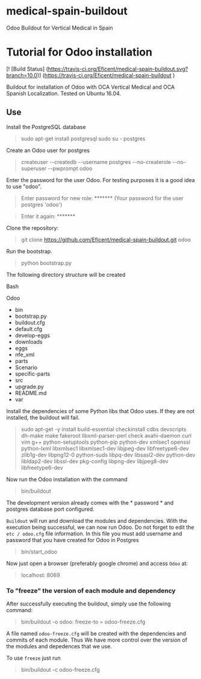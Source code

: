 # medical-spain-buildout
Odoo Buildout for Vertical Medical in Spain

# Tutorial for Odoo installation
[! [Build Status] (https://travis-ci.org/Eficent/medical-spain-buildout.svg?branch=10.0)] (https://travis-ci.org/Eficent/medical-spain-buildout )

Buildout for installation of Odoo with OCA Vertical Medical and OCA Spanish Localization. Tested on Ubuntu 16.04.

## Use

Install the PostgreSQL database
> sudo apt-get install postgresql
> sudo su - postgres

Create an Odoo user for postgres
> createuser --createdb --username postgres --no-createrole --no-superuser --pwprompt odoo

Enter the password for the user Odoo. For testing purposes it is a good idea to use "odoo".
> Enter password for new role: ******* (Your password for the user postgres 'odoo')

> Enter it again: *******

Clone the repository:
> git clone https://github.com/Eficent/medical-spain-buildout.git odoo

Run the bootstrap. 
> python bootstrap.py

The following directory structure will be created

Bash

Odoo
* bin
* bootstrap.py
* buildout.cfg
* default.cfg
* develop-eggs
* downloads
* eggs
* nfe_xml
* parts
* Scenario
* specific-parts
* src
* upgrade.py
* README.md
* var

Install the dependencies of some Python libs that Odoo uses. If they are not installed, the buildout will fail.

> sudo apt-get -y install build-essential checkinstall cdbs devscripts dh-make make fakeroot libxml-parser-perl check avahi-daemon curl vim g++ python-setuptools python-pip python-dev xmlsec1 openssl python-lxml libxmlsec1 libxmlsec1-dev libjpeg-dev libfreetype6-dev zlib1g-dev libpng12-0 python-suds libpq-dev libsasl2-dev python-dev libldap2-dev libssl-dev pkg-config libpng-dev libjpeg8-dev libfreetype6-dev

Now run the Odoo installation with the command

> bin/buildout

The development version already comes with the * password * and postgres database port configured.

`Buildout` will run and download the modules and dependencies. With the execution being successful, we can now run Odoo. Do not forget to edit the `etc / odoo.cfg` file information.
 In this file you must add username and password that you have created for Odoo in Postgres
 
> bin/start_odoo

Now just open a browser (preferably google chrome) and access `Odoo` at:

> localhost: 8069

### To "freeze" the version of each module and dependency

After successfully executing the buildout, simply use the following command:

> bin/buildout -o odoo: freeze-to = odoo-freeze.cfg 

A file named `odoo-freeze.cfg` will be created with the dependencies and commits of each module. Thus
We have more control over the version of the modules and depedences that we use.

To use `freeze` just run

> bin/buildout -c odoo-freeze.cfg 

